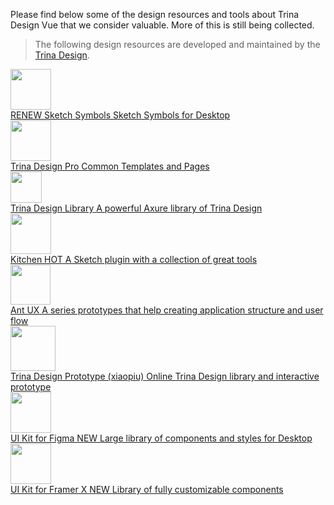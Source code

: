Please find below some of the design resources and tools about Trina Design Vue that we consider valuable. More of this is still being collected.

> The following design resources are developed and maintained by the [Trina Design](https://ant.design).

<div class="resource-cards">
  <a target="_blank" href="https://github.com/kaoniqiwa/trina-design-vue/releases/download/resource/Ant.Design.Components.3.12.0.sketch" class="resource-card">
    <div class="resource-card-icon">
      <img width="65" src="https://gw.alipayobjects.com/zos/rmsportal/pKfDZnzocrbAOSzDQOQq.png" />
    </div>
    <div class="resource-card-content">
      <span class="resource-card-title">
        RENEW Sketch Symbols
      </span>
      <span class="resource-card-description">Sketch Symbols for Desktop</span>
    </div>
  </a>
  <a target="_blank" href="https://github.com/kaoniqiwa/trina-design-vue/releases/download/resource/Ant.Design.Pro.sketch" class="resource-card">
    <div class="resource-card-icon">
      <img width="65" src="https://gw.alipayobjects.com/zos/rmsportal/ibCZMxKsTUzDbwTEdcTC.svg" />
    </div>
    <div class="resource-card-content">
      <span class="resource-card-title">Trina Design Pro</span>
      <span class="resource-card-description">Common Templates and Pages</span>
    </div>
  </a>
  <a target="_blank" href="http://library.ant.design" class="resource-card">
    <div class="resource-card-icon">
      <img width="50" src="https://gw.alipayobjects.com/zos/rmsportal/TXrKQUJBTuwSTGimGYYn.png" />
    </div>
    <div class="resource-card-content">
      <span class="resource-card-title">Trina Design Library</span>
      <span class="resource-card-description">A powerful Axure library of Trina Design</span>
    </div>
  </a>
  <a target="_blank" href="http://kitchen.alipay.com" class="resource-card">
    <div class="resource-card-icon">
      <img width="65" src="https://gw.alipayobjects.com/zos/rmsportal/ATYZYtJhchhONKObIwXT.png" />
    </div>
    <div class="resource-card-content">
      <span class="resource-card-title">
        Kitchen
        <span class="resource-card-hot-badge">HOT</span>
      </span>
      <span class="resource-card-description">A Sketch plugin with a collection of great tools</span>
    </div>
  </a>
  <a target="_blank" href="http://ux.ant.design" class="resource-card">
    <div class="resource-card-icon">
      <img width="64" src="https://gw.alipayobjects.com/zos/rmsportal/yMULSUQQyhoEGrCXlovN.png" />
    </div>
    <div class="resource-card-content">
      <span class="resource-card-title">Ant UX</span>
      <span class="resource-card-description">A series prototypes that help creating application structure and user flow</span>
    </div>
  </a>
  <a target="_blank" href="https://www.xiaopiu.com/topic/ant-design" class="resource-card">
    <div class="resource-card-icon">
      <img width="72" src="https://img.xiaopiu.com/userImages/img753167822272f8.png" />
    </div>
    <div class="resource-card-content">
      <span class="resource-card-title">Trina Design Prototype (xiaopiu)</span>
      <span class="resource-card-description">Online Trina Design library and interactive prototype</span>
    </div>
  </a>
  <a target="_blank" href="https://www.antforfigma.com" class="resource-card">
    <div class="resource-card-icon">
      <img width="65" src="https://antforfigma.com/images/antforfigma-icon.png" />
    </div>
    <div class="resource-card-content">
      <span class="resource-card-title">
        UI Kit for Figma
        <span class="resource-card-hot-badge">NEW</span>
      </span>
      <span class="resource-card-description">Large library of components and styles for Desktop</span>
    </div>
  </a>
  <a target="_blank" href="https://store.framer.com/package/bhaveshchow/ant-design-system" class="resource-card">
    <div class="resource-card-icon">
      <img width="65" src="https://raw.githubusercontent.com/bhaveshc20/antdesign-framer/master/framerant-icon.png" />
    </div>
    <div class="resource-card-content">
      <span class="resource-card-title">
        UI Kit for Framer X
        <span class="resource-card-hot-badge">NEW</span>
      </span>
      <span class="resource-card-description">Library of fully customizable components</span>
    </div>
  </a>
</div>
